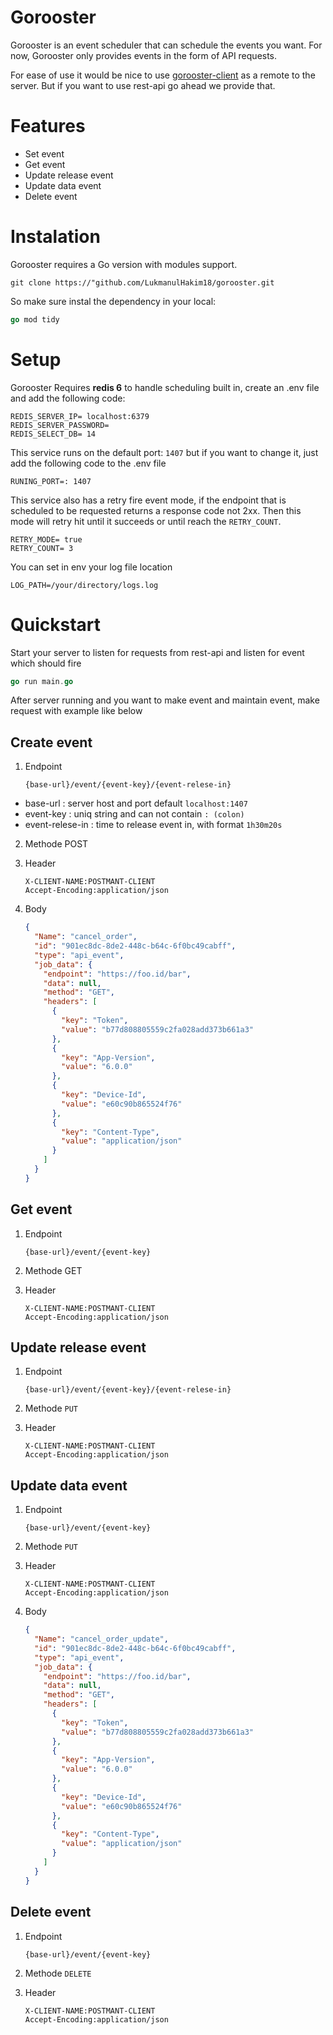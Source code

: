 # Gorooster

Gorooster is an event scheduler that can schedule the events you want.
For now, Gorooster only provides events in the form of API requests.

For ease of use it would be nice to use [gorooster-client](https://"github.com/LukmanulHakim18/gorooster.git) as a remote to the server. But if you want to use rest-api go ahead we provide that.

# Features

- Set event
- Get event
- Update release event
- Update data event
- Delete event

# Instalation

Gorooster requires a Go version with modules support.

```git
git clone https://"github.com/LukmanulHakim18/gorooster.git
```

So make sure instal the dependency in your local:

```go
go mod tidy
```

# Setup

Gorooster Requires **redis 6** to handle scheduling built in, create an .env file and add the following code:

```env
REDIS_SERVER_IP= localhost:6379
REDIS_SERVER_PASSWORD=
REDIS_SELECT_DB= 14
```

This service runs on the default port: `1407` but if you want to change it, just add the following code to the .env file

```env
RUNING_PORT=: 1407
```

This service also has a retry fire event mode, if the endpoint that is scheduled to be requested returns a response code not 2xx. Then this mode will retry hit until it succeeds or until reach the `RETRY_COUNT`.

```env
RETRY_MODE= true
RETRY_COUNT= 3
```

You can set in env your log file location

```.env
LOG_PATH=/your/directory/logs.log
```

# Quickstart

Start your server to listen for requests from rest-api and listen for event which should fire

```go
go run main.go
```

After server running and you want to make event and maintain event, make request with example like below

## Create event

1. Endpoint
   ```http
   {base-url}/event/{event-key}/{event-relese-in}
   ```

- base-url : server host and port default `localhost:1407`
- event-key : uniq string and can not contain `: (colon)`
- event-relese-in : time to release event in, with format `1h30m20s`

2. Methode POST
3. Header

   ```http
   X-CLIENT-NAME:POSTMANT-CLIENT
   Accept-Encoding:application/json
   ```

4. Body
   ```json
   {
     "Name": "cancel_order",
     "id": "901ec8dc-8de2-448c-b64c-6f0bc49cabff",
     "type": "api_event",
     "job_data": {
       "endpoint": "https://foo.id/bar",
       "data": null,
       "method": "GET",
       "headers": [
         {
           "key": "Token",
           "value": "b77d808805559c2fa028add373b661a3"
         },
         {
           "key": "App-Version",
           "value": "6.0.0"
         },
         {
           "key": "Device-Id",
           "value": "e60c90b865524f76"
         },
         {
           "key": "Content-Type",
           "value": "application/json"
         }
       ]
     }
   }
   ```

## Get event

1. Endpoint

   ```http
   {base-url}/event/{event-key}
   ```

2. Methode GET
3. Header

   ```http
   X-CLIENT-NAME:POSTMANT-CLIENT
   Accept-Encoding:application/json
   ```

## Update release event

1. Endpoint

   ```http
   {base-url}/event/{event-key}/{event-relese-in}
   ```

2. Methode `PUT`
3. Header

   ```http
   X-CLIENT-NAME:POSTMANT-CLIENT
   Accept-Encoding:application/json
   ```

## Update data event

1. Endpoint

   ```http
   {base-url}/event/{event-key}
   ```

2. Methode `PUT`
3. Header

   ```http
   X-CLIENT-NAME:POSTMANT-CLIENT
   Accept-Encoding:application/json
   ```

4. Body
   ```json
   {
     "Name": "cancel_order_update",
     "id": "901ec8dc-8de2-448c-b64c-6f0bc49cabff",
     "type": "api_event",
     "job_data": {
       "endpoint": "https://foo.id/bar",
       "data": null,
       "method": "GET",
       "headers": [
         {
           "key": "Token",
           "value": "b77d808805559c2fa028add373b661a3"
         },
         {
           "key": "App-Version",
           "value": "6.0.0"
         },
         {
           "key": "Device-Id",
           "value": "e60c90b865524f76"
         },
         {
           "key": "Content-Type",
           "value": "application/json"
         }
       ]
     }
   }
   ```

## Delete event

1. Endpoint
   ```http
   {base-url}/event/{event-key}
   ```
2. Methode `DELETE`
3. Header

   ```http
   X-CLIENT-NAME:POSTMANT-CLIENT
   Accept-Encoding:application/json
   ```
